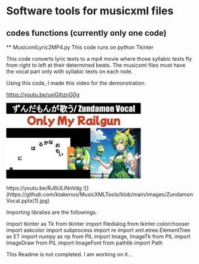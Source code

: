 # Software tools for musicxml files

## codes functions (currently only one code)
** MusicxmlLyric2MP4.py
This code runs on python Tkinter

This code converts lyric texts to a mp4 movie where those syllabic texts fly from right to left at their determined beats.
The musicxml files must have the vocal part only with syllabic texts on each note.

Using this code, I made this video for the demonstration.

https://youtu.be/uxjGihznG0g
<p>
 <img src="https://github.com/ktakenos/MusicXMLTools/blob/main/images/ZundamonVocal.pptx.jpg", width="360px">
</p>
https://youtu.be/RJ6ULlNnVdg
![](https://github.com/ktakenos/MusicXMLTools/blob/main/images/ZundamonVocal.pptx(1).jpg)


Importing libralies are the followings.

import tkinter as Tk
from tkinter import filedialog
from tkinter.colorchooser import askcolor
import subprocess
import re
import xml.etree.ElementTree as ET
import numpy as np
from PIL import Image, ImageTk
from PIL import ImageDraw
from PIL import ImageFont
from pathlib import Path


This Readme is not completed. I am working on it...

